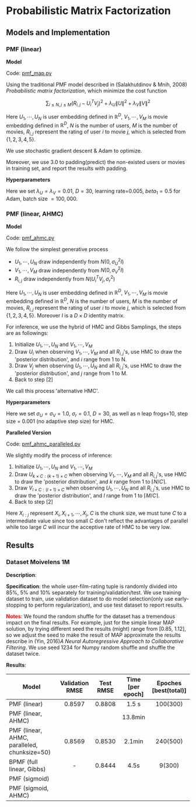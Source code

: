 # Probabilistic Matrix Factorization

## Models and Implementation

### PMF (linear)

**Model**

Code: [pmf_map.py](pmf_map.py)

Using the traditional PMF model described in (Salakhutdinov & Mnih, 2008) *Probabilistic matrix factorization*, which minimize the cost function

$$\sum_{i\le N, j \le M} {(R_{i,j}-U_i^TV_j)^2} + \lambda_U\|U\|^2 + \lambda_V\|V\|^2$$

Here $U_1,\cdots,U_N$ is user embedding defined in $\mathbb{R}^D$, $V_1,\cdots,V_M$ is movie embedding defined in $\mathbb{R}^D$, $N$ is the number of users, $M$ is the number of movies, $R_{i,j}$ represent the rating of user $i$ to movie $j$, which is selected from $\{1, 2, 3, 4, 5\}$.

We use stochastic gradient descent & Adam to optimize.

Moreover, we use $3.0$ to padding(predict) the non-existed users or movies in training set, and report the results with padding.

**Hyperparameters**

Here we set $\lambda_U=\lambda_V=0.01$, $D=30$, learning rate=0.005, $beta_1=0.5$ for Adam, batch size $=100,000$.

### PMF (linear, AHMC)

**Model**

Code: [pmf_ahmc.py](pmf_ahmc.py)

We follow the simplest generative process

- $U_1, \cdots, U_N$ draw independently from $N(0, \sigma_U^2 I)$
- $V_1, \cdots, V_M$ draw independently from $N(0, \sigma_V^2 I)$
- $R_{i,j}$ draw independently from $N(U_i^TV_j, \sigma_r^2)$

Here $U_1,\cdots,U_N$ is user embedding defined in $\mathbb{R}^D$, $V_1,\cdots,V_M$ is movie embedding defined in $\mathbb{R}^D$, $N$ is the number of users, $M$ is the number of movies, $R_{i,j}$ represent the rating of user $i$ to movie $j$, which is selected from $\{1, 2, 3, 4, 5\}$. Moreover $I$ is a $D \times D$ identity matrix.

For inference, we use the hybrid of HMC and Gibbs Samplings, the steps are as followings:

1. Initialize $U_1, \cdots, U_N$ and $V_1, \cdots, V_M$
2. Draw $U_i$ when observing $V_1, \cdots, V_M$ and all $R_{i,j}$'s, use HMC to draw the 'posterior distribution', and $i$ range from 1 to N.
3. Draw $V_j$ when observing $U_1, \cdots, U_N$ and all $R_{i,j}$'s, use HMC to draw the 'posterior distribution', and $j$ range from 1 to M.
4. Back to step [2]

We call this process 'alternative HMC'.

**Hyperparameters**

Here we set $\sigma_U=\sigma_V=1.0$, $\sigma_r=0.1$, $D=30$, as well as n leap frogs=10, step size = 0.001 (no adaptive step size) for HMC.

**Paralleled Version**

Code: [pmf\_ahmc\_paralleled.py](pmf_ahmc_paralleled.py)

We slightly modify the process of inference:

1. Initialize $U_1, \cdots, U_N$ and $V_1, \cdots, V_M$
2. Draw $U_{k\times C : (k+1)\times C}$ when observing $V_1, \cdots, V_M$ and all $R_{i,j}$'s, use HMC to draw the 'posterior distribution', and $k$ range from 1 to $\lceil N/C \rceil$.
3. Draw $V_{l\times C : (l+1)\times C}$ when observing $U_1, \cdots, U_N$ and all $R_{i,j}$'s, use HMC to draw the 'posterior distribution', and $l$ range from 1 to $\lceil M/C \rceil$.
4. Back to step [2]

Here $X_{i:j}$ represent $X_i, X_{i+1}, \cdots, X_{j}$, $C$ is the chunk size, we must tune $C$ to a intermediate value since too small $C$ don't reflect the advantages of parallel while too large $C$ will incur the acceptive rate of HMC to be very low.

## Results

### Dataset Moivelens 1M

**Description**:

**Specification**: the whole user-film-rating tuple is randomly divided into 85%, 5% and 10% separately for training/validation/test. We use training dataset to train, use validation dataset to do model selection(only use early-stopping to perform regularization), and use test dataset to report results.

<font color='red'>**Notes**</font>: We found the random shuffle for the dataset has a tremendous impact on the final results. For example, just for the simple linear MAP solution, by trying different seed the results (might) range from [0.85, 1.12], so we adjust the seed to make the result of MAP approximate the results describe in (Yin, 2016)*A Neural Autoregressive Approach to Collaborative Filtering*. We use seed 1234 for Numpy random shuffle and shuffle the dataset twice.

**Results**: 

| Model                    | Validation RMSE | Test RMSE | Time [per epoch] |  Epoches [best(total)]  |
| ------------------------ |:---------------:|:---------:|:------------:|:-----:|
| PMF (linear)             | 0.8597          | 0.8808    | 1.5 s  | 100(300) |
| PMF (linear, AHMC)       |          |     | 13.8min |     |
| PMF (linear, AHMC, paralleled, chunksize=50)       |   0.8569       | 0.8530 | 2.1min | 240(500) |
| BPMF (full linear, Gibbs)       | -               | 0.8444    | 4.5s   | 9(300)  |
| PMF (sigmoid)            |                 |           |        |     |
| PMF (sigmoid, AHMC)      |                 |           |        |     |